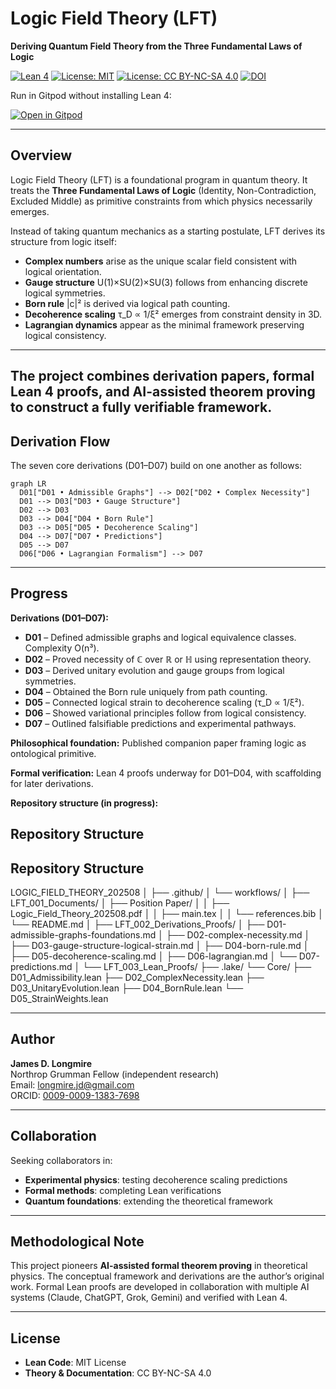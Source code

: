 ﻿# Logic Field Theory (LFT)

**Deriving Quantum Field Theory from the Three Fundamental Laws of Logic**

[![Lean 4](https://img.shields.io/badge/Lean-4.21.0-blue)](https://github.com/leanprover/lean4)
[![License: MIT](https://img.shields.io/badge/Code-MIT-green.svg)](LICENSE)
[![License: CC BY-NC-SA 4.0](https://img.shields.io/badge/Theory-CC%20BY--NC--SA%204.0-lightgrey.svg)](LICENSE)
[![DOI](https://zenodo.org/badge/DOI/10.5281/zenodo.16884443.svg)](https://doi.org/10.5281/zenodo.16884443)

Run in Gitpod without installing Lean 4:

[![Open in Gitpod](https://gitpod.io/button/open-in-gitpod.svg)](https://gitpod.io/#https://github.com/jdlongmire/Logic_Field_Theory_202508)

---

## Overview

Logic Field Theory (LFT) is a foundational program in quantum theory. It treats the **Three Fundamental Laws of Logic** (Identity, Non-Contradiction, Excluded Middle) as primitive constraints from which physics necessarily emerges.  

Instead of taking quantum mechanics as a starting postulate, LFT derives its structure from logic itself:

- **Complex numbers** arise as the unique scalar field consistent with logical orientation.  
- **Gauge structure** U(1)×SU(2)×SU(3) follows from enhancing discrete logical symmetries.  
- **Born rule** |c|² is derived via logical path counting.  
- **Decoherence scaling** τ_D ∝ 1/ξ² emerges from constraint density in 3D.  
- **Lagrangian dynamics** appear as the minimal framework preserving logical consistency.  
---
The project combines **derivation papers**, **formal Lean 4 proofs**, and **AI-assisted theorem proving** to construct a fully verifiable framework.
---
## Derivation Flow

The seven core derivations (D01–D07) build on one another as follows:

```mermaid
graph LR
  D01["D01 • Admissible Graphs"] --> D02["D02 • Complex Necessity"]
  D01 --> D03["D03 • Gauge Structure"]
  D02 --> D03
  D03 --> D04["D04 • Born Rule"]
  D03 --> D05["D05 • Decoherence Scaling"]
  D04 --> D07["D07 • Predictions"]
  D05 --> D07
  D06["D06 • Lagrangian Formalism"] --> D07
```
---

## Progress

**Derivations (D01–D07):**
- **D01** – Defined admissible graphs and logical equivalence classes. Complexity O(n³).  
- **D02** – Proved necessity of ℂ over ℝ or ℍ using representation theory.  
- **D03** – Derived unitary evolution and gauge groups from logical symmetries.  
- **D04** – Obtained the Born rule uniquely from path counting.  
- **D05** – Connected logical strain to decoherence scaling (τ_D ∝ 1/ξ²).  
- **D06** – Showed variational principles follow from logical consistency.  
- **D07** – Outlined falsifiable predictions and experimental pathways.  

**Philosophical foundation:** Published companion paper framing logic as ontological primitive.  

**Formal verification:** Lean 4 proofs underway for D01–D04, with scaffolding for later derivations.  

**Repository structure (in progress):**



## Repository Structure
## Repository Structure

LOGIC_FIELD_THEORY_202508
│
├── .github/
│   └── workflows/
│
├── LFT_001_Documents/
│   ├── Position Paper/
│   │   ├── Logic_Field_Theory_202508.pdf
│   │   ├── main.tex
│   │   └── references.bib
│   └── README.md
│
├── LFT_002_Derivations_Proofs/
│   ├── D01-admissible-graphs-foundations.md
│   ├── D02-complex-necessity.md
│   ├── D03-gauge-structure-logical-strain.md
│   ├── D04-born-rule.md
│   ├── D05-decoherence-scaling.md
│   ├── D06-lagrangian.md
│   └── D07-predictions.md
│
└── LFT_003_Lean_Proofs/
    ├── .lake/
    └── Core/
        ├── D01_Admissibility.lean
        ├── D02_ComplexNecessity.lean
        ├── D03_UnitaryEvolution.lean
        ├── D04_BornRule.lean
        └── D05_StrainWeights.lean


---

## Author

**James D. Longmire**  
Northrop Grumman Fellow (independent research)  
Email: longmire.jd@gmail.com  
ORCID: [0009-0009-1383-7698](https://orcid.org/0009-0009-1383-7698)

---

## Collaboration

Seeking collaborators in:
- **Experimental physics**: testing decoherence scaling predictions  
- **Formal methods**: completing Lean verifications  
- **Quantum foundations**: extending the theoretical framework  

---

## Methodological Note

This project pioneers **AI-assisted formal theorem proving** in theoretical physics. The conceptual framework and derivations are the author’s original work. Formal Lean proofs are developed in collaboration with multiple AI systems (Claude, ChatGPT, Grok, Gemini) and verified with Lean 4.

---

## License

- **Lean Code**: MIT License  
- **Theory & Documentation**: CC BY-NC-SA 4.0
